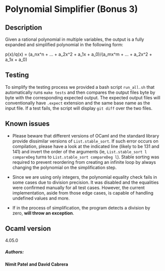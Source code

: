# Polynomial Simplifier (Bonus 3)

## Description

Given a rational polynomial in multiple variables, the output is a fully expanded and simplified polynomial in the following form:

p(x)/q(x) = (a_nx^n + ... + a_2x^2 + a_1x + a_0)/(a_mx^m + ... + a_2x^2 + a_1x + a_0)

## Testing

To simplify the testing process we provided a bash script `run_all.sh` that automatically runs `make tests` and then compares the output files byte by byte with the corresponding expected output. The expected output files will conventionally have `.expect` extension and the same base name as the input file. If a test fails, the script will display `git diff` over the two files.

## Known issues

- Please beware that different versions of OCaml and the standard library provide dissimilar versions of `List.stable_sort`. If such error occurs on compilation, please have a look at the indicated line (likely to be 131 and 141) and invert the order of the arguments (ie, `List.stable_sort l compareDeg` turns to `List.stable_sort compareDeg l`). Stable sorting was required to prevent reordering from creating an infinite loop by always changing the polynomial on the simplification step.

- Since we are using only integers, the polynomial equality check fails in some cases due to division precision. It was disabled and the equalities were confirmed manually for all test cases. However, the current implementation, aside from those edge cases, is capable of handling undefined values and more.

- If in the process of simplification, the program detects a division by zero, **will throw an exception**.

## Ocaml version
4.05.0

##### Authors:
**Nimit Patel and David Cabrera**
